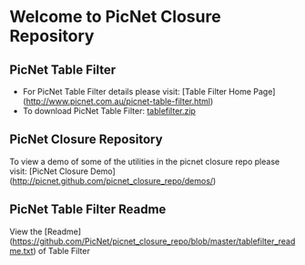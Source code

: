 # Welcome to PicNet Closure Repository #

## PicNet Table Filter ##
* For PicNet Table Filter details please visit: [Table Filter Home Page] (http://www.picnet.com.au/picnet-table-filter.html)
* To download PicNet Table Filter: [tablefilter.zip](https://github.com/PicNet/picnet_closure_repo/raw/master/tablefilter.zip)

## PicNet Closure Repository  ##
To view a demo of some of the utilities in the picnet closure repo please visit: [PicNet Closure Demo] (http://picnet.github.com/picnet_closure_repo/demos/)

## PicNet Table Filter Readme  ##
View the [Readme] (https://github.com/PicNet/picnet_closure_repo/blob/master/tablefilter_readme.txt) of Table Filter






